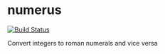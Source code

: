 # numerus
[![Build Status](https://travis-ci.com/FilippoRanza/numerus.svg?branch=master)](https://travis-ci.com/FilippoRanza/numerus)

Convert integers to roman numerals and vice versa
